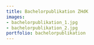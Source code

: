 ```yaml
---
title: Bachelorpublikation ZHdK
images:
- bachelorpublikation_1.jpg
- bachelorpublikation_2.jpg
portfolio: bachelorpublikation
---
```

